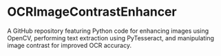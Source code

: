 # OCRImageContrastEnhancer
A GitHub repository featuring Python code for enhancing images using OpenCV, performing text extraction using PyTesseract, and manipulating image contrast for improved OCR accuracy.
